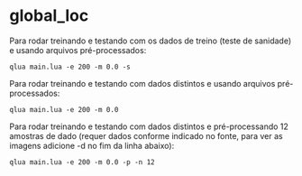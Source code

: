 # global_loc

Para rodar treinando e testando com os dados de treino (teste de sanidade) e usando arquivos pré-processados:
```
qlua main.lua -e 200 -m 0.0 -s
```
 
Para rodar treinando e testando com dados distintos e usando arquivos pré-processados:
```
qlua main.lua -e 200 -m 0.0
```
 
Para rodar treinando e testando com dados distintos e pré-processando 12 amostras de dado (requer dados conforme indicado no fonte, para ver as imagens adicione -d no fim da linha abaixo):
```
qlua main.lua -e 200 -m 0.0 -p -n 12
```
 